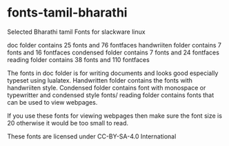 # fonts-tamil-bharathi

Selected Bharathi tamil Fonts for slackware linux


doc folder contains 25 fonts and 76 fontfaces
handwriiten folder contains 7 fonts and 16 fontfaces
condensed folder contains 7 fonts and 24 fontfaces
reading folder contains 38 fonts and 110 fontfaces

The fonts in doc folder is for writing documents and
looks good especially typeset using lualatex.
Handwritten folder contains the fonts with
handwriiten style.
Condensed folder contains font with monospace or
typewritter and condensed style fonts/
reading folder contains fonts that can be used to view
webpages.


If you use these fonts for viewing webpages then
make sure the font size is 20 otherwise
it would be too small to read.

These fonts are licensed under CC-BY-SA-4.0 International
